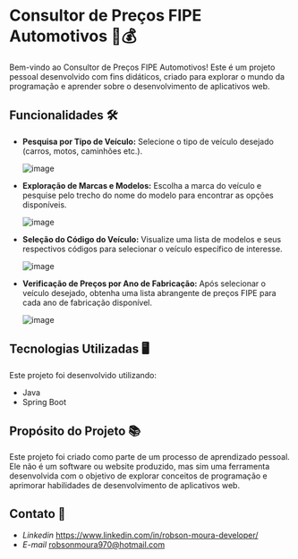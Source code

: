 # Consultor de Preços FIPE Automotivos 🚗💰

Bem-vindo ao Consultor de Preços FIPE Automotivos! Este é um projeto pessoal desenvolvido com fins didáticos, criado para explorar o mundo da programação e aprender sobre o desenvolvimento de aplicativos web.

## Funcionalidades 🛠️

- **Pesquisa por Tipo de Veículo:** Selecione o tipo de veículo desejado (carros, motos, caminhões etc.).

  ![image](https://github.com/M0uRa04/consulta-fipe-v1/assets/102741811/3b3d3943-0c67-447a-b7c2-1584e3d802ec)

- **Exploração de Marcas e Modelos:** Escolha a marca do veículo e pesquise pelo trecho do nome do modelo para encontrar as opções disponíveis.

  ![image](https://github.com/M0uRa04/consulta-fipe-v1/assets/102741811/2d33fde0-fb12-465b-8b5c-bb034e1b17da)

- **Seleção do Código do Veículo:** Visualize uma lista de modelos e seus respectivos códigos para selecionar o veículo específico de interesse.
  
  ![image](https://github.com/M0uRa04/consulta-fipe-v1/assets/102741811/20acffc6-fa0a-4976-aa5d-f9d3522a85a1)

- **Verificação de Preços por Ano de Fabricação:** Após selecionar o veículo desejado, obtenha uma lista abrangente de preços FIPE para cada ano de fabricação disponível.

  ![image](https://github.com/M0uRa04/consulta-fipe-v1/assets/102741811/5abadabc-1604-4a16-bce2-f203cfacba17)


## Tecnologias Utilizadas 🖥️

Este projeto foi desenvolvido utilizando:

- Java
- Spring Boot

## Propósito do Projeto 📚

Este projeto foi criado como parte de um processo de aprendizado pessoal. Ele não é um software ou website produzido, mas sim uma ferramenta desenvolvida com o objetivo de explorar conceitos de programação e aprimorar habilidades de desenvolvimento de aplicativos web.

## Contato 📩

- *Linkedin* https://www.linkedin.com/in/robson-moura-developer/
- *E-mail* robsonmoura970@hotmail.com
